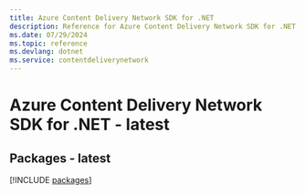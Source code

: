 ```yaml
---
title: Azure Content Delivery Network SDK for .NET
description: Reference for Azure Content Delivery Network SDK for .NET
ms.date: 07/29/2024
ms.topic: reference
ms.devlang: dotnet
ms.service: contentdeliverynetwork
---
```

# Azure Content Delivery Network SDK for .NET - latest
## Packages - latest
[!INCLUDE [packages](content-delivery-network-index.md)]